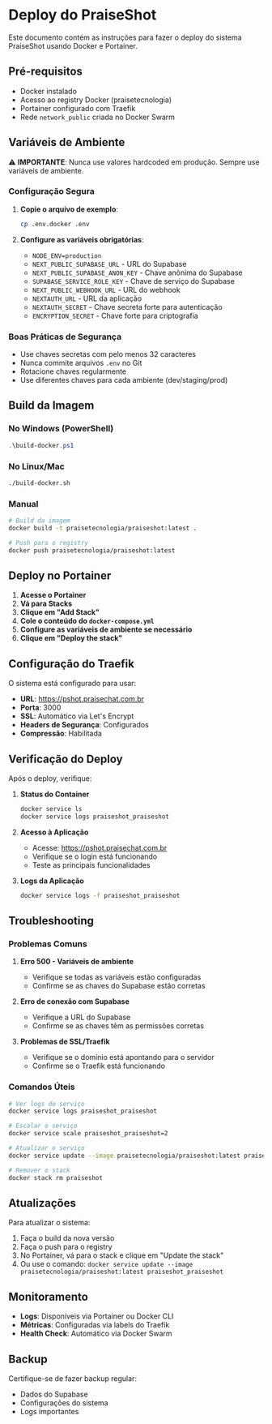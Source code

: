 # Deploy do PraiseShot

Este documento contém as instruções para fazer o deploy do sistema PraiseShot usando Docker e Portainer.

## Pré-requisitos

- Docker instalado
- Acesso ao registry Docker (praisetecnologia)
- Portainer configurado com Traefik
- Rede `network_public` criada no Docker Swarm

## Variáveis de Ambiente

⚠️ **IMPORTANTE**: Nunca use valores hardcoded em produção. Sempre use variáveis de ambiente.

### Configuração Segura

1. **Copie o arquivo de exemplo**:
   ```bash
   cp .env.docker .env
   ```

2. **Configure as variáveis obrigatórias**:
   - `NODE_ENV=production`
   - `NEXT_PUBLIC_SUPABASE_URL` - URL do Supabase
   - `NEXT_PUBLIC_SUPABASE_ANON_KEY` - Chave anônima do Supabase
   - `SUPABASE_SERVICE_ROLE_KEY` - Chave de serviço do Supabase
   - `NEXT_PUBLIC_WEBHOOK_URL` - URL do webhook
   - `NEXTAUTH_URL` - URL da aplicação
   - `NEXTAUTH_SECRET` - Chave secreta forte para autenticação
   - `ENCRYPTION_SECRET` - Chave forte para criptografia

### Boas Práticas de Segurança

- Use chaves secretas com pelo menos 32 caracteres
- Nunca commite arquivos `.env` no Git
- Rotacione chaves regularmente
- Use diferentes chaves para cada ambiente (dev/staging/prod)

## Build da Imagem

### No Windows (PowerShell)
```powershell
.\build-docker.ps1
```

### No Linux/Mac
```bash
./build-docker.sh
```

### Manual
```bash
# Build da imagem
docker build -t praisetecnologia/praiseshot:latest .

# Push para o registry
docker push praisetecnologia/praiseshot:latest
```

## Deploy no Portainer

1. **Acesse o Portainer**
2. **Vá para Stacks**
3. **Clique em "Add Stack"**
4. **Cole o conteúdo do `docker-compose.yml`**
5. **Configure as variáveis de ambiente se necessário**
6. **Clique em "Deploy the stack"**

## Configuração do Traefik

O sistema está configurado para usar:
- **URL**: https://pshot.praisechat.com.br
- **Porta**: 3000
- **SSL**: Automático via Let's Encrypt
- **Headers de Segurança**: Configurados
- **Compressão**: Habilitada

## Verificação do Deploy

Após o deploy, verifique:

1. **Status do Container**
   ```bash
   docker service ls
   docker service logs praiseshot_praiseshot
   ```

2. **Acesso à Aplicação**
   - Acesse: https://pshot.praisechat.com.br
   - Verifique se o login está funcionando
   - Teste as principais funcionalidades

3. **Logs da Aplicação**
   ```bash
   docker service logs -f praiseshot_praiseshot
   ```

## Troubleshooting

### Problemas Comuns

1. **Erro 500 - Variáveis de ambiente**
   - Verifique se todas as variáveis estão configuradas
   - Confirme se as chaves do Supabase estão corretas

2. **Erro de conexão com Supabase**
   - Verifique a URL do Supabase
   - Confirme se as chaves têm as permissões corretas

3. **Problemas de SSL/Traefik**
   - Verifique se o domínio está apontando para o servidor
   - Confirme se o Traefik está funcionando

### Comandos Úteis

```bash
# Ver logs do serviço
docker service logs praiseshot_praiseshot

# Escalar o serviço
docker service scale praiseshot_praiseshot=2

# Atualizar o serviço
docker service update --image praisetecnologia/praiseshot:latest praiseshot_praiseshot

# Remover o stack
docker stack rm praiseshot
```

## Atualizações

Para atualizar o sistema:

1. Faça o build da nova versão
2. Faça o push para o registry
3. No Portainer, vá para o stack e clique em "Update the stack"
4. Ou use o comando: `docker service update --image praisetecnologia/praiseshot:latest praiseshot_praiseshot`

## Monitoramento

- **Logs**: Disponíveis via Portainer ou Docker CLI
- **Métricas**: Configuradas via labels do Traefik
- **Health Check**: Automático via Docker Swarm

## Backup

Certifique-se de fazer backup regular:
- Dados do Supabase
- Configurações do sistema
- Logs importantes